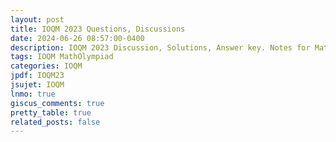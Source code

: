 ```yaml
---
layout: post
title: IOQM 2023 Questions, Discussions
date: 2024-06-26 08:57:00-0400
description: IOQM 2023 Discussion, Solutions, Answer key. Notes for Mathematics Olympiad, IOQM, RMO, INMO. Problem set, Solutions, Questions, Answers, Hints, Walkthroughs, Discussions.
tags: IOQM MathOlympiad
categories: IOQM
jpdf: IOQM23
jsujet: IOQM
lnmo: true
giscus_comments: true
pretty_table: true
related_posts: false
---
```

